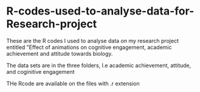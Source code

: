 # R-codes-used-to-analyse-data-for-Research-project
These are the R codes I used to analyse data on my research project entitled 
"Effect of animations on cognitive engagement, academic achievement and attitude towards biology.

The data sets are in the three folders, I.e academic achievement, attitude, and coginitive engagement

THe Rcode are available on the files with .r extension

